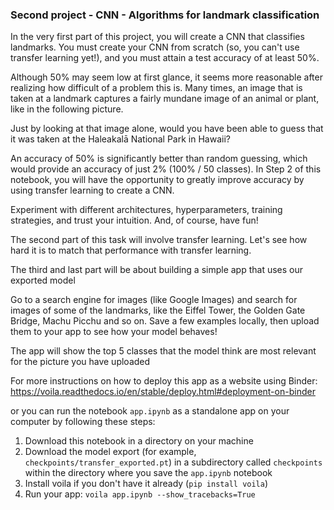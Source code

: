 ### Second project - CNN - Algorithms for landmark classification

In the very first part of this project, you will create a CNN that classifies landmarks. You must create your CNN from scratch (so, you can't use transfer learning yet!), and you must attain a test accuracy of at least 50%.

Although 50% may seem low at first glance, it seems more reasonable after realizing how difficult of a problem this is. Many times, an image that is taken at a landmark captures a fairly mundane image of an animal or plant, like in the following picture.

Just by looking at that image alone, would you have been able to guess that it was taken at the Haleakalā National Park in Hawaii?

An accuracy of 50% is significantly better than random guessing, which would provide an accuracy of just 2% (100% / 50 classes). In Step 2 of this notebook, you will have the opportunity to greatly improve accuracy by using transfer learning to create a CNN.

Experiment with different architectures, hyperparameters, training strategies, and trust your intuition. And, of course, have fun!

The second part of this task will involve transfer learning. Let's see how hard it is to match that performance with transfer learning.

The third and last part will be about building a simple app that uses our exported model

Go to a search engine for images (like Google Images) and search for images of some of the landmarks, like the Eiffel Tower, the Golden Gate Bridge, Machu Picchu and so on. Save a few examples locally, then upload them to your app to see how your model behaves!

The app will show the top 5 classes that the model think are most relevant for the picture you have uploaded

For more instructions on how to deploy this app as a website using Binder:
https://voila.readthedocs.io/en/stable/deploy.html#deployment-on-binder

or you can run the notebook ``app.ipynb`` as a standalone app on your computer by following these steps:

1. Download this notebook in a directory on your machine
2. Download the model export (for example, ``checkpoints/transfer_exported.pt``) in a subdirectory called ``checkpoints`` within the directory where you save the ``app.ipynb`` notebook
3. Install voila if you don't have it already (``pip install voila``)
4. Run your app: ``voila app.ipynb --show_tracebacks=True``
